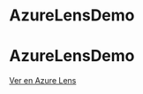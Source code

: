 # AzureLensDemo
# AzureLensDemo


<a href="http://www.azurelens.net/?github=BeRoces/AzureLensDemo/master/demo.json">Ver en Azure Lens</a> 
